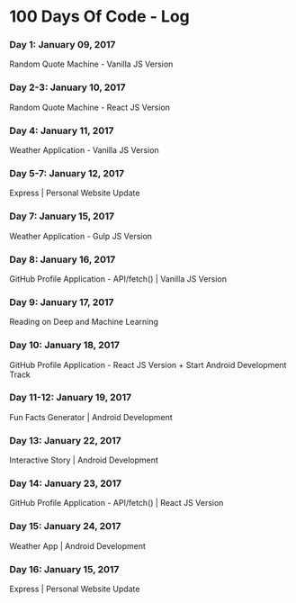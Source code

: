 # 100 Days Of Code - Log

### Day 1: January 09, 2017
Random Quote Machine - Vanilla JS Version

### Day 2-3: January 10, 2017
Random Quote Machine - React JS Version

### Day 4: January 11, 2017
Weather Application - Vanilla JS Version

### Day 5-7: January 12, 2017
Express | Personal Website Update

### Day 7: January 15, 2017
Weather Application - Gulp JS Version

### Day 8: January 16, 2017
GitHub Profile Application - API/fetch() | Vanilla JS Version

### Day 9: January 17, 2017
Reading on Deep and Machine Learning

### Day 10: January 18, 2017
GitHub Profile Application - React JS Version + Start Android Development Track

### Day 11-12: January 19, 2017
Fun Facts Generator | Android Development

### Day 13: January 22, 2017
Interactive Story | Android Development

### Day 14: January 23, 2017
GitHub Profile Application - API/fetch() | React JS Version

### Day 15: January 24, 2017
Weather App | Android Development

### Day 16: January 15, 2017
Express | Personal Website Update
